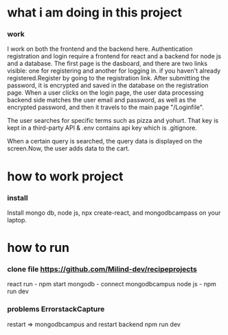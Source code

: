 # what i am doing in this project
### work

I work on both the frontend and the backend here. Authentication registration and login require a frontend for react and a backend for node js and a database.
The first page is the dasboard, and there are two links visible: one for registering and another for logging in. if you haven't already registered.Register by going to the registration link.
After submitting the password, it is encrypted and saved in the database on the registration page. When a user clicks on the login page, the user data processing backend side matches the user email and password, as well as the encrypted password, and then it travels to the main page "/Loginfile".

The user searches for specific terms such as pizza and yohurt. That key is kept in a third-party API & .env contains api key which is  .gitignore.

When a certain query is searched, the query data is displayed on the screen.Now, the user adds data to the cart.

 
# how to work project
### install 
Install mongo db, node js, npx create-react, and mongodbcampass on your laptop.

# how to run 
### clone file https://github.com/Milind-dev/recipeprojects
react run - npm start
mongodb - connect mongodbcampus
node js -  npm run dev

### problems ErrorstackCapture
restart =>  mongodbcampus and restart backend npm run dev